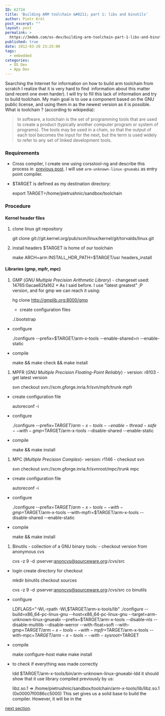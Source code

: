 ```yaml
---
ID: 62724
title: 'Building ARM toolchain &#8211; part 1: libs and binutils'
author: Piotr Król
post_excerpt: ""
layout: post
permalink: >
  https://3mdeb.com/os-dev/building-arm-toolchain-part-1-libs-and-binutils/
published: true
date: 2012-03-20 23:25:00
tags:
  - embedded
categories:
  - OS Dev
  - App Dev
---
```

Searching the Internet for information on how to build arm toolchain from scratch I realize that it is very hard to find  information about this matter (and recent one even harder). I will try to fill this lack of information and try to build toolchain. My main goal is to use a component based on the GNU public license, and using them in as the newest version as it is possible. What is toolchain ? (according to wikipedia): 
> In software, a toolchain is the set of programming tools that are used to create a product (typically another computer program or system of programs). The tools may be used in a chain, so that the output of each tool becomes the input for the next, but the term is used widely to refer to any set of linked development tools. 
### Requirements

*   Cross compiler, I create one using corsstool-ng and describe this process in  [previous post][1]. I will use `arm-unknown-linux-gnueabi` as entry point compiler. 
*   $TARGET is defined as my destination directory:

    export TARGET=/home/pietrushnic/sandbox/toolchain  
    

### Procedure

#### Kernel header files

1.  clone linux git repository

    git clone git://git.kernel.org/pub/scm/linux/kernel/git/torvalds/linux.git
    

1.  install headers $TARGET is home of our toolchain

    make ARCH=arm INSTALL_HDR_PATH=$TARGET/usr headers_install
    

#### Libraries (gmp, mpfr, mpc)

1.  GMP (*GNU Multiple Precision Arithmetic Library*) - changeset used: 14765:0acae62fa162 * As I said before. I use "latest greatest" ;P version, and for gmp we can reach it using: 

    hg clone http://gmplib.org:8000/gmp
    

     - create configuration files 
    

    ./.bootstrap
    

*   configure 

    ./configure --prefix=$TARGET/arm-x-tools --enable-shared=n --enable-static
    

*   compile 

    make && make check && make install
    

1.  MPFR (*GNU Multiple Precision Floating-Point Reliably*) - version: r8103 - get latest version 

    svn checkout svn://scm.gforge.inria.fr/svn/mpfr/trunk mpfr
    

*   create configuration file 

    autoreconf -i
    

*   configure 

    ./configure --prefix=$TARGET/arm-x-tools --enable-thread-safe  --with-gmp=$TARGET/arm-x-tools --disable-shared --enable-static
    

*   compile 

    make && make install
    

1.  MPC (*Multiple Precision Complex*)- version: r1146 - checkout svn 

    svn checkout svn://scm.gforge.inria.fr/svnroot/mpc/trunk mpc
    

*   create configuration file 

    autoreconf -i
    

*   configure 

    ./configure --prefix=$TARGET/arm-x-tools  --with-gmp=$TARGET/arm-x-tools --with-mpfr=$TARGET/arm-x-tools  --disable-shared --enable-static
    

*   compile 

    make && make install
    

1.  Binutils - collection of a GNU binary tools: - checkout version from anonymous cvs 

    cvs -z 9 -d :pserver:anoncvs@sourceware.org:/cvs/src
    

*   login create directory for checkout

    mkdir binutils
     checkout sources 

    cvs -z 9 -d :pserver:anoncvs@sourceware.org:/cvs/src co binutils
    

*   configure

    LDFLAGS="-Wl,-rpath -Wl,$TARGET/arm-x-tools/lib" ./configure 
    --build=x86_64-pc-linux-gnu --host=x86_64-pc-linux-gnu 
    --target=arm-unknown-linux-gnueabi --prefix=$TARGET/arm-x-tools 
    --disable-nls --disable-multilib --disable-werror --with-float=soft 
    --with-gmp=$TARGET/arm-x-tools --with-mpfr=$TARGET/arm-x-tools 
    --with-mpc=$TARGET/arm-x-tools --with-sysroot=$TARGET
    

*   compile

    make configure-host make make install
    

*   to check if everything was made correctly

    ldd $TARGET/arm-x-tools/bin/arm-unknown-linux-gnueabi-ldd
     it should show that it use library compiled previously by us: 

    libz.so.1 => /home/pietrushnic/sandbox/toolchain/arm-x-tools/lib/libz.so.1  (0x00007f0086cc5000)
     This set gives us a solid base to build the compiler. However, it will be in the 

[next section][2].

 [1]: /2012/03/14/quick-build-of-arm-unknown-linux
 [2]: /2012/04/12/building-arm-toolchain-part-2-gcc-and